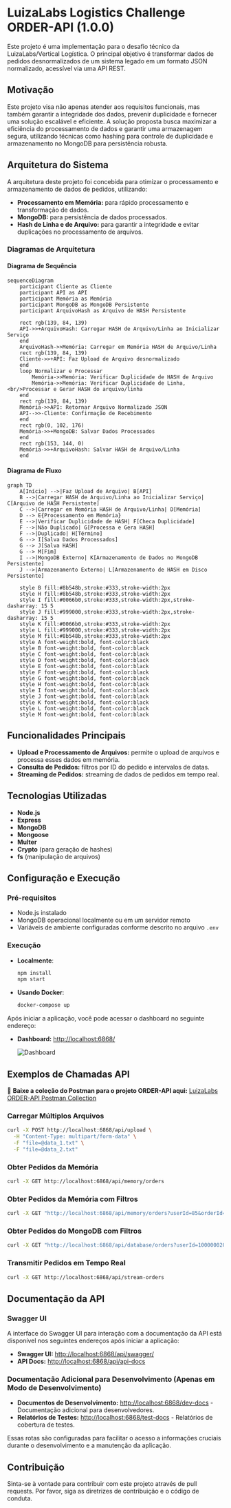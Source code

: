 # LuizaLabs Logistics Challenge ORDER-API (1.0.0)

Este projeto é uma implementação para o desafio técnico da LuizaLabs/Vertical Logística. O principal objetivo é transformar dados de pedidos desnormalizados de um sistema legado em um formato JSON normalizado, acessível via uma API REST.

## Motivação

Este projeto visa não apenas atender aos requisitos funcionais, mas também garantir a integridade dos dados, prevenir duplicidade e fornecer uma solução escalável e eficiente. A solução proposta busca maximizar a eficiência do processamento de dados e garantir uma armazenagem segura, utilizando técnicas como hashing para controle de duplicidade e armazenamento no MongoDB para persistência robusta.

## Arquitetura do Sistema

A arquitetura deste projeto foi concebida para otimizar o processamento e armazenamento de dados de pedidos, utilizando:

- **Processamento em Memória:** para rápido processamento e transformação de dados.
- **MongoDB:** para persistência de dados processados.
- **Hash de Linha e de Arquivo:** para garantir a integridade e evitar duplicações no processamento de arquivos.

### Diagramas de Arquitetura

#### Diagrama de Sequência
```mermaid
sequenceDiagram
    participant Cliente as Cliente
    participant API as API
    participant Memória as Memória
    participant MongoDB as MongoDB Persistente
    participant ArquivoHash as Arquivo de HASH Persistente

    rect rgb(139, 84, 139)
    API->>+ArquivoHash: Carregar HASH de Arquivo/Linha ao Inicializar Serviço
    end
    ArquivoHash->>Memória: Carregar em Memória HASH de Arquivo/Linha
    rect rgb(139, 84, 139)
    Cliente->>+API: Faz Upload de Arquivo desnormalizado
    end
    loop Normalizar e Processar
        Memória->>Memória: Verificar Duplicidade de HASH de Arquivo
        Memória->>Memória: Verificar Duplicidade de Linha,<br/>Processar e Gerar HASH do arquivo/linha
    end
    rect rgb(139, 84, 139)
    Memória->>API: Retornar Arquivo Normalizado JSON
    API-->>-Cliente: Confirmação de Recebimento
    end
    rect rgb(0, 102, 176)
    Memória->>+MongoDB: Salvar Dados Processados
    end
    rect rgb(153, 144, 0)
    Memória->>+ArquivoHash: Salvar HASH de Arquivo/Linha
    end
```

#### Diagrama de Fluxo
```mermaid
graph TD
    A[Início] -->|Faz Upload de Arquivo| B[API]
    B -->|Carregar HASH de Arquivo/Linha ao Inicializar Serviço| C[Arquivo de HASH Persistente]
    C -->|Carregar em Memória HASH de Arquivo/Linha| D[Memória]
    D --> E{Processamento em Memória}
    E -->|Verificar Duplicidade de HASH| F[Checa Duplicidade]
    F -->|Não Duplicado| G[Processa e Gera HASH]
    F -->|Duplicado| H[Término]
    G --> I[Salva Dados Processados]
    G --> J[Salva HASH]
    G --> M[Fim]
    I -->|MongoDB Externo| K[Armazenamento de Dados no MongoDB Persistente]
    J -->|Armazenamento Externo| L[Armazenamento de HASH em Disco Persistente]

    style B fill:#8b548b,stroke:#333,stroke-width:2px
    style H fill:#8b548b,stroke:#333,stroke-width:2px
    style I fill:#0066b0,stroke:#333,stroke-width:2px,stroke-dasharray: 15 5
    style J fill:#999000,stroke:#333,stroke-width:2px,stroke-dasharray: 15 5
    style K fill:#0066b0,stroke:#333,stroke-width:2px
    style L fill:#999000,stroke:#333,stroke-width:2px
    style M fill:#8b548b,stroke:#333,stroke-width:2px
    style A font-weight:bold, font-color:black
    style B font-weight:bold, font-color:black
    style C font-weight:bold, font-color:black
    style D font-weight:bold, font-color:black
    style E font-weight:bold, font-color:black
    style F font-weight:bold, font-color:black
    style G font-weight:bold, font-color:black
    style H font-weight:bold, font-color:black
    style I font-weight:bold, font-color:black
    style J font-weight:bold, font-color:black
    style K font-weight:bold, font-color:black
    style L font-weight:bold, font-color:black
    style M font-weight:bold, font-color:black
```

## Funcionalidades Principais

- **Upload e Processamento de Arquivos:** permite o upload de arquivos e processa esses dados em memória.
- **Consulta de Pedidos:** filtros por ID do pedido e intervalos de datas.
- **Streaming de Pedidos:** streaming de dados de pedidos em tempo real.

## Tecnologias Utilizadas

- **Node.js**
- **Express**
- **MongoDB**
- **Mongoose**
- **Multer**
- **Crypto** (para geração de hashes)
- **fs** (manipulação de arquivos)

## Configuração e Execução

### Pré-requisitos

- Node.js instalado
- MongoDB operacional localmente ou em um servidor remoto
- Variáveis de ambiente configuradas conforme descrito no arquivo `.env`

### Execução

- **Localmente**:
  ```bash
  npm install
  npm start
  ```

- **Usando Docker**:
  ```bash
  docker-compose up
  ```
Após iniciar a aplicação, você pode acessar o dashboard no seguinte endereço:

- **Dashboard:** [http://localhost:6868/](http://localhost:6868/)
  
  ![Dashboard](https://github.com/caputomarcos/luizalabs-logistics-challenge-order-api/assets/3945941/bc67399c-29cf-4a8e-89f0-f27d78863477)


## Exemplos de Chamadas API

🔗 **Baixe a coleção do Postman para o projeto ORDER-API aqui:**
[LuizaLabs ORDER-API Postman Collection](https://raw.githubusercontent.com/caputomarcos/luizalabs-logistics-challenge-order-api/main/luizalabs-logistics-challenge-order-api.postman_collection.json)

### Carregar Múltiplos Arquivos

```bash
curl -X POST http://localhost:6868/api/upload \
  -H "Content-Type: multipart/form-data" \
  -F "file=@data_1.txt" \
  -F "file=@data_2.txt"
```

### Obter Pedidos da Memória

```bash
curl -X GET http://localhost:6868/api/memory/orders
```

### Obter Pedidos da Memória com Filtros

```bash
curl -X GET "http://localhost:6868/api/memory/orders?userId=85&orderId=909"
```

### Obter Pedidos do MongoDB com Filtros

```bash
curl -X GET "http://localhost:6868/api/database/orders?userId=1000000200&orderId=1839"
```

### Transmitir Pedidos em Tempo Real

```bash
curl -X GET http://localhost:6868/api/stream-orders
```

## Documentação da API

### Swagger UI
A interface do Swagger UI para interação com a documentação da API está disponível nos seguintes endereços após iniciar a aplicação:
- **Swagger UI:** [http://localhost:6868/api/swagger/](http://localhost:6868/api/swagger/)
- **API Docs:** [http://localhost:6868/api/api-docs](http://localhost:6868/api/api-docs)

### Documentação Adicional para Desenvolvimento (Apenas em Modo de Desenvolvimento)
- **Documentos de Desenvolvimento:** [http://localhost:6868/dev-docs](http://localhost:6868/dev-docs) - Documentação adicional para desenvolvedores.
- **Relatórios de Testes:** [http://localhost:6868/test-docs](http://localhost:6868/test-docs) - Relatórios de cobertura de testes.

Essas rotas são configuradas para facilitar o acesso a informações cruciais durante o desenvolvimento e a manutenção da aplicação.

## Contribuição

Sinta-se à vontade para contribuir com este projeto através de pull requests. Por favor, siga as diretrizes de contribuição e o código de conduta.
